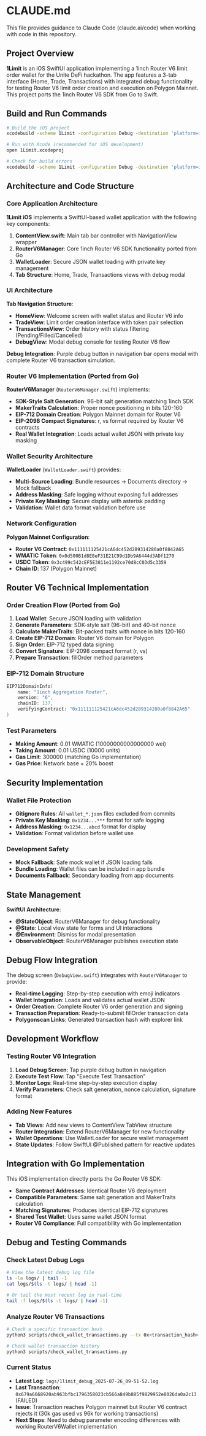 # CLAUDE.md

This file provides guidance to Claude Code (claude.ai/code) when working with code in this repository.

## Project Overview

**1Limit** is an iOS SwiftUI application implementing a 1inch Router V6 limit order wallet for the Unite DeFi hackathon. The app features a 3-tab interface (Home, Trade, Transactions) with integrated debug functionality for testing Router V6 limit order creation and execution on Polygon Mainnet. This project ports the 1inch Router V6 SDK from Go to Swift.

## Build and Run Commands

```bash
# Build the iOS project
xcodebuild -scheme 1Limit -configuration Debug -destination 'platform=iOS Simulator,name=iPhone 15 Pro' build

# Run with Xcode (recommended for iOS development)
open 1Limit.xcodeproj

# Check for build errors
xcodebuild -scheme 1Limit -configuration Debug -destination 'platform=iOS Simulator,name=iPhone 15 Pro' build 2>&1 | grep -A 5 -B 5 "error:"
```

## Architecture and Code Structure

### Core Application Architecture

**1Limit iOS** implements a SwiftUI-based wallet application with the following key components:

1. **ContentView.swift**: Main tab bar controller with NavigationView wrapper
2. **RouterV6Manager**: Core 1inch Router V6 SDK functionality ported from Go
3. **WalletLoader**: Secure JSON wallet loading with private key management
4. **Tab Structure**: Home, Trade, Transactions views with debug modal

### UI Architecture

**Tab Navigation Structure**:
- **HomeView**: Welcome screen with wallet status and Router V6 info
- **TradeView**: Limit order creation interface with token pair selection
- **TransactionsView**: Order history with status filtering (Pending/Filled/Cancelled)
- **DebugView**: Modal debug console for testing Router V6 flow

**Debug Integration**: Purple debug button in navigation bar opens modal with complete Router V6 transaction simulation.

### Router V6 Implementation (Ported from Go)

**RouterV6Manager** (`RouterV6Manager.swift`) implements:
- **SDK-Style Salt Generation**: 96-bit salt generation matching 1inch SDK
- **MakerTraits Calculation**: Proper nonce positioning in bits 120-160
- **EIP-712 Domain Creation**: Polygon Mainnet domain for Router V6
- **EIP-2098 Compact Signatures**: r, vs format required by Router V6 contracts
- **Real Wallet Integration**: Loads actual wallet JSON with private key masking

### Wallet Security Architecture

**WalletLoader** (`WalletLoader.swift`) provides:
- **Multi-Source Loading**: Bundle resources → Documents directory → Mock fallback
- **Address Masking**: Safe logging without exposing full addresses
- **Private Key Masking**: Secure display with asterisk padding
- **Validation**: Wallet data format validation before use

### Network Configuration

**Polygon Mainnet Configuration**:
- **Router V6 Contract**: `0x111111125421cA6dc452d289314280a0f8842A65`
- **WMATIC Token**: `0x0d500B1d8E8eF31E21C99d1Db9A6444d3ADf1270`
- **USDC Token**: `0x3c499c542cEF5E3811e1192ce70d8cC03d5c3359`
- **Chain ID**: 137 (Polygon Mainnet)

## Router V6 Technical Implementation

### Order Creation Flow (Ported from Go)

1. **Load Wallet**: Secure JSON loading with validation
2. **Generate Parameters**: SDK-style salt (96-bit) and 40-bit nonce
3. **Calculate MakerTraits**: Bit-packed traits with nonce in bits 120-160
4. **Create EIP-712 Domain**: Router V6 domain for Polygon
5. **Sign Order**: EIP-712 typed data signing
6. **Convert Signature**: EIP-2098 compact format (r, vs)
7. **Prepare Transaction**: fillOrder method parameters

### EIP-712 Domain Structure
```swift
EIP712DomainInfo(
    name: "1inch Aggregation Router",
    version: "6", 
    chainID: 137,
    verifyingContract: "0x111111125421cA6dc452d289314280a0f8842A65"
)
```

### Test Parameters
- **Making Amount**: 0.01 WMATIC (10000000000000000 wei)
- **Taking Amount**: 0.01 USDC (10000 units)
- **Gas Limit**: 300000 (matching Go implementation)
- **Gas Price**: Network base + 20% boost

## Security Implementation

### Wallet File Protection
- **Gitignore Rules**: All `wallet_*.json` files excluded from commits
- **Private Key Masking**: `0x1234...***` format for safe logging
- **Address Masking**: `0x1234...abcd` format for display
- **Validation**: Format validation before wallet use

### Development Safety
- **Mock Fallback**: Safe mock wallet if JSON loading fails
- **Bundle Loading**: Wallet files can be included in app bundle
- **Documents Fallback**: Secondary loading from app documents

## State Management

**SwiftUI Architecture**:
- **@StateObject**: RouterV6Manager for debug functionality
- **@State**: Local view state for forms and UI interactions
- **@Environment**: Dismiss for modal presentation
- **ObservableObject**: RouterV6Manager publishes execution state

## Debug Flow Integration

The debug screen (`DebugView.swift`) integrates with `RouterV6Manager` to provide:
- **Real-time Logging**: Step-by-step execution with emoji indicators
- **Wallet Integration**: Loads and validates actual wallet JSON
- **Order Creation**: Complete Router V6 order generation and signing
- **Transaction Preparation**: Ready-to-submit fillOrder transaction data
- **Polygonscan Links**: Generated transaction hash with explorer link

## Development Workflow

### Testing Router V6 Integration
1. **Load Debug Screen**: Tap purple debug button in navigation
2. **Execute Test Flow**: Tap "Execute Test Transaction"
3. **Monitor Logs**: Real-time step-by-step execution display
4. **Verify Parameters**: Check salt generation, nonce calculation, signature format

### Adding New Features
- **Tab Views**: Add new views to ContentView TabView structure
- **Router Integration**: Extend RouterV6Manager for new functionality
- **Wallet Operations**: Use WalletLoader for secure wallet management
- **State Updates**: Follow SwiftUI @Published pattern for reactive updates

## Integration with Go Implementation

This iOS implementation directly ports the Go Router V6 SDK:
- **Same Contract Addresses**: Identical Router V6 deployment
- **Compatible Parameters**: Same salt generation and MakerTraits calculation  
- **Matching Signatures**: Produces identical EIP-712 signatures
- **Shared Test Wallet**: Uses same wallet JSON format
- **Router V6 Compliance**: Full compatibility with Go implementation

## Debug and Testing Commands

### Check Latest Debug Logs
```bash
# View the latest debug log file
ls -la logs/ | tail -1
cat logs/$(ls -t logs/ | head -1)

# Or tail the most recent log in real-time
tail -f logs/$(ls -t logs/ | head -1)
```

### Analyze Router V6 Transactions
```bash
# Check a specific transaction hash
python3 scripts/check_wallet_transactions.py --tx 0x<transaction_hash>

# Check wallet transaction history
python3 scripts/check_wallet_transactions.py
```

### Current Status
- **Latest Log**: `logs/1limit_debug_2025-07-26_09-51-52.log`
- **Last Transaction**: `0x679a6668920ab963bfbc1796358023cb566a849b885f9829952e8026da0a2c13` (FAILED)
- **Issue**: Transaction reaches Polygon mainnet but Router V6 contract rejects it (30k gas used vs 96k for working transactions)
- **Next Steps**: Need to debug parameter encoding differences with working RouterV6Wallet implementation